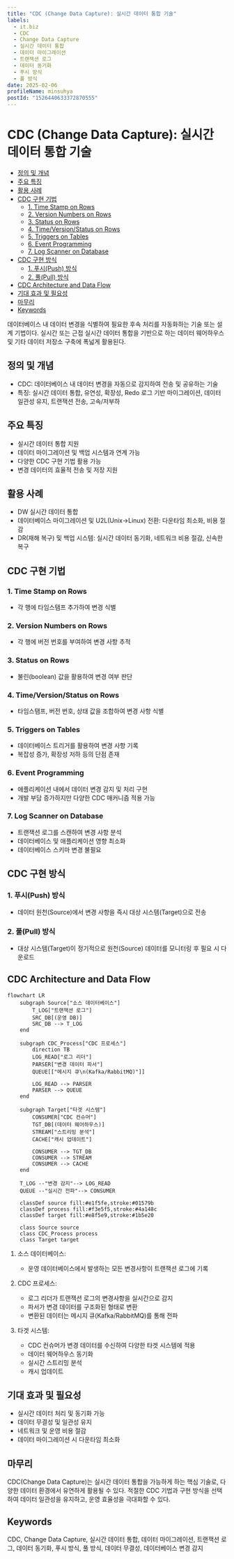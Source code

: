 ```yaml
---
title: "CDC (Change Data Capture): 실시간 데이터 통합 기술"
labels:
  - it.biz
  - CDC
  - Change Data Capture
  - 실시간 데이터 통합
  - 데이터 마이그레이션
  - 트랜잭션 로그
  - 데이터 동기화
  - 푸시 방식
  - 풀 방식
date: 2025-02-06
profileName: minsuhya
postId: "1526440633372870555"
---
```


# CDC (Change Data Capture): 실시간 데이터 통합 기술

<!-- mtoc-start -->

- [정의 및 개념](#정의-및-개념)
- [주요 특징](#주요-특징)
- [활용 사례](#활용-사례)
- [CDC 구현 기법](#cdc-구현-기법)
  - [1. Time Stamp on Rows](#1-time-stamp-on-rows)
  - [2. Version Numbers on Rows](#2-version-numbers-on-rows)
  - [3. Status on Rows](#3-status-on-rows)
  - [4. Time/Version/Status on Rows](#4-timeversionstatus-on-rows)
  - [5. Triggers on Tables](#5-triggers-on-tables)
  - [6. Event Programming](#6-event-programming)
  - [7. Log Scanner on Database](#7-log-scanner-on-database)
- [CDC 구현 방식](#cdc-구현-방식)
  - [1. 푸시(Push) 방식](#1-푸시push-방식)
  - [2. 풀(Pull) 방식](#2-풀pull-방식)
- [CDC Architecture and Data Flow](#cdc-architecture-and-data-flow)
- [기대 효과 및 필요성](#기대-효과-및-필요성)
- [마무리](#마무리)
- [Keywords](#keywords)

<!-- mtoc-end -->

데이터베이스 내 데이터 변경을 식별하여 필요한 후속 처리를 자동화하는 기술 또는 설계 기법이다. 실시간 또는 근접 실시간 데이터 통합을 기반으로 하는 데이터 웨어하우스 및 기타 데이터 저장소 구축에 폭넓게 활용된다.

## 정의 및 개념

- CDC: 데이터베이스 내 데이터 변경을 자동으로 감지하여 전송 및 공유하는 기술
- 특징: 실시간 데이터 통합, 유연성, 확장성, Redo 로그 기반 마이그레이션, 데이터 일관성 유지, 트랜잭션 전송, 고속/저부하

## 주요 특징

- 실시간 데이터 통합 지원
- 데이터 마이그레이션 및 백업 시스템과 연계 가능
- 다양한 CDC 구현 기법 활용 가능
- 변경 데이터의 효율적 전송 및 저장 지원

## 활용 사례

- DW 실시간 데이터 통합
- 데이터베이스 마이그레이션 및 U2L(Unix→Linux) 전환: 다운타임 최소화, 비용 절감
- DR(재해 복구) 및 백업 시스템: 실시간 데이터 동기화, 네트워크 비용 절감, 신속한 복구

## CDC 구현 기법

### 1. Time Stamp on Rows

- 각 행에 타임스탬프 추가하여 변경 식별

### 2. Version Numbers on Rows

- 각 행에 버전 번호를 부여하여 변경 사항 추적

### 3. Status on Rows

- 불린(boolean) 값을 활용하여 변경 여부 판단

### 4. Time/Version/Status on Rows

- 타임스탬프, 버전 번호, 상태 값을 조합하여 변경 사항 식별

### 5. Triggers on Tables

- 데이터베이스 트리거를 활용하여 변경 사항 기록
- 복잡성 증가, 확장성 저하 등의 단점 존재

### 6. Event Programming

- 애플리케이션 내에서 데이터 변경 감지 및 처리 구현
- 개발 부담 증가하지만 다양한 CDC 매커니즘 적용 가능

### 7. Log Scanner on Database

- 트랜잭션 로그를 스캔하여 변경 사항 분석
- 데이터베이스 및 애플리케이션 영향 최소화
- 데이터베이스 스키마 변경 불필요

## CDC 구현 방식

### 1. 푸시(Push) 방식

- 데이터 원천(Source)에서 변경 사항을 즉시 대상 시스템(Target)으로 전송

### 2. 풀(Pull) 방식

- 대상 시스템(Target)이 정기적으로 원천(Source) 데이터를 모니터링 후 필요 시 다운로드

## CDC Architecture and Data Flow

```mermaid
flowchart LR
    subgraph Source["소스 데이터베이스"]
        T_LOG["트랜잭션 로그"]
        SRC_DB[(운영 DB)]
        SRC_DB --> T_LOG
    end

    subgraph CDC_Process["CDC 프로세스"]
        direction TB
        LOG_READ["로그 리더"]
        PARSER["변경 데이터 파서"]
        QUEUE[["메시지 큐\n(Kafka/RabbitMQ)"]]

        LOG_READ --> PARSER
        PARSER --> QUEUE
    end

    subgraph Target["타겟 시스템"]
        CONSUMER["CDC 컨슈머"]
        TGT_DB[(데이터 웨어하우스)]
        STREAM["스트리밍 분석"]
        CACHE["캐시 업데이트"]

        CONSUMER --> TGT_DB
        CONSUMER --> STREAM
        CONSUMER --> CACHE
    end

    T_LOG --"변경 감지"--> LOG_READ
    QUEUE --"실시간 전파"--> CONSUMER

    classDef source fill:#e1f5fe,stroke:#01579b
    classDef process fill:#f3e5f5,stroke:#4a148c
    classDef target fill:#e8f5e9,stroke:#1b5e20

    class Source source
    class CDC_Process process
    class Target target
```

1. 소스 데이터베이스:

   - 운영 데이터베이스에서 발생하는 모든 변경사항이 트랜잭션 로그에 기록

2. CDC 프로세스:

   - 로그 리더가 트랜잭션 로그의 변경사항을 실시간으로 감지
   - 파서가 변경 데이터를 구조화된 형태로 변환
   - 변환된 데이터는 메시지 큐(Kafka/RabbitMQ)를 통해 전파

3. 타겟 시스템:
   - CDC 컨슈머가 변경 데이터를 수신하여 다양한 타겟 시스템에 적용
   - 데이터 웨어하우스 동기화
   - 실시간 스트리밍 분석
   - 캐시 업데이트

## 기대 효과 및 필요성

- 실시간 데이터 처리 및 동기화 가능
- 데이터 무결성 및 일관성 유지
- 네트워크 및 운영 비용 절감
- 데이터 마이그레이션 시 다운타임 최소화

## 마무리

CDC(Change Data Capture)는 실시간 데이터 통합을 가능하게 하는 핵심 기술로, 다양한 데이터 환경에서 유연하게 활용될 수 있다. 적절한 CDC 기법과 구현 방식을 선택하여 데이터 일관성을 유지하고, 운영 효율성을 극대화할 수 있다.

## Keywords

CDC, Change Data Capture, 실시간 데이터 통합, 데이터 마이그레이션, 트랜잭션 로그, 데이터 동기화, 푸시 방식, 풀 방식, 데이터 무결성, 데이터베이스 변경 감지